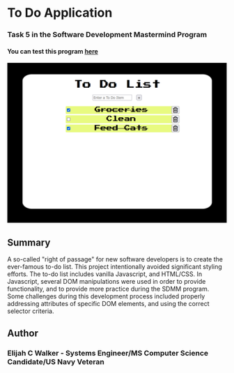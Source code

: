 # To Do Application

### Task 5 in the Software Development Mastermind Program

#### You can test this program [here](https://elijahcw-git.github.io/To-Do-App/)

![To Do Sample](img/toDoTN.png)

## Summary

A so-called "right of passage" for new software developers is to create the ever-famous to-do list. This project intentionally avoided significant styling efforts. The to-do list includes vanilla Javascript, and HTML/CSS. In Javascript, several DOM manipulations were used in order to provide functionality, and to provide more practice during the SDMM program. Some challenges during this development process included properly addressing attributes of specific DOM elements, and using the correct selector criteria. 

## Author

### Elijah C Walker - Systems Engineer/MS Computer Science Candidate/US Navy Veteran